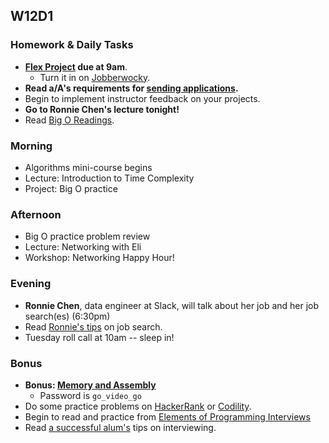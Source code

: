 ## W12D1
### Homework & Daily Tasks
* **[Flex Project][flex-project] due at 9am**.
  * Turn it in on [Jobberwocky][Jobberwocky].
* **Read a/A's requirements for [sending applications][applying-for-jobs].**
* Begin to implement instructor feedback on your projects.
* **Go to Ronnie Chen's lecture tonight!**
* Read [Big O Readings][big-o-readings].

### Morning

* Algorithms mini-course begins
* Lecture: Introduction to Time Complexity
* Project: Big O practice

### Afternoon

* Big O practice problem review
* Lecture: Networking with Eli
* Workshop: Networking Happy Hour!

### Evening

* **Ronnie Chen**, data engineer at Slack, will talk about her job and her job search(es) (6:30pm)
* Read [Ronnie's tips][ronnie-tips] on job search.
* Tuesday roll call at 10am -- sleep in!

### Bonus

* **Bonus: [Memory and Assembly][memory-assembly-lecture]**
  * Password is `go_video_go`
* Do some practice problems on [HackerRank][HackerRank] or [Codility][Codility].
* Begin to read and practice from [Elements of Programming Interviews][elements-book]
* Read [a successful alum's][babiak-tips] tips on interviewing.


<!-- Job Search Projects -->

[flex-project]: ../projects/flex-project/flex-project.md

<!-- Internal Resources -->
[Jobberwocky]: http://progress.appacademy.io/jobberwocky

[ronnie-tips]: https://gist.github.com/ronnieftw/7907630469242f0999ea
[babiak-tips]: https://github.com/d-babiak/job-market-notes
<!-- Technical Interview Resources -->
[HackerRank]: https://www.hackerrank.com/
[Codility]: https://codility.com/
[elements-book]: http://elementsofprogramminginterviews.com/


<!-- Algorithms Readings & Projects -->
[big-o-readings]: https://github.com/appacademy/job-search-curriculum/tree/master/SF/algorithms/w11d1


<!-- Algorithms Projects & Lectures -->
[memory-assembly-lecture]: https://vimeo.com/175634887

<!-- Misc -->
[applying-for-jobs]: ../meta/app-academy/applying-for-jobs.md
